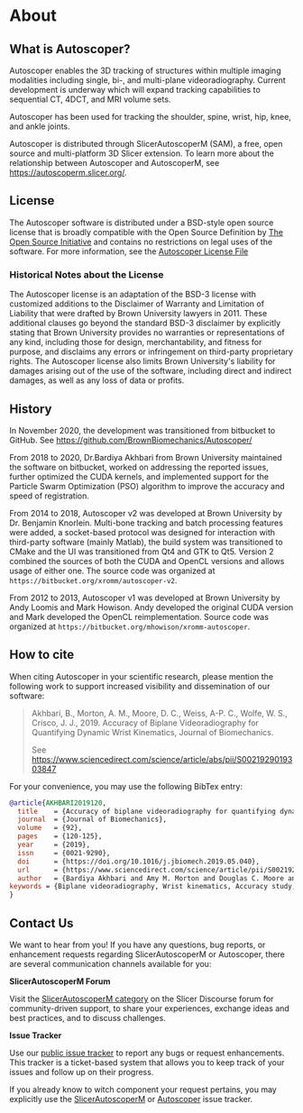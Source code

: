 # About

## What is Autoscoper?

Autoscoper enables the 3D tracking of structures within multiple imaging modalities including single, bi-, and multi-plane videoradiography. Current development is underway which will expand tracking capabilities to sequential CT, 4DCT, and MRI volume sets.

Autoscoper has been used for tracking the shoulder, spine, wrist, hip, knee, and ankle joints.

Autoscoper is distributed through SlicerAutoscoperM (SAM), a free, open source and multi-platform 3D Slicer extension. To learn more about the relationship between Autoscoper and AutoscoperM, see https://autoscoperm.slicer.org/.

## License

The Autoscoper software is distributed under a BSD-style open source license that is broadly compatible with the Open Source Definition by [The Open Source Initiative](https://opensource.org/) and contains no restrictions on legal uses of the software. For more information, see the [Autoscoper License File](https://github.com/BrownBiomechanics/Autoscoper/blob/main/LICENSE)

### Historical Notes about the License

The Autoscoper license is an adaptation of the BSD-3 license with customized additions to the Disclaimer of Warranty and Limitation of Liability that were drafted by Brown University lawyers in 2011. These additional clauses go beyond the standard BSD-3 disclaimer by explicitly stating that Brown University provides no warranties or representations of any kind, including those for design, merchantability, and fitness for purpose, and disclaims any errors or infringement on third-party proprietary rights. The Autoscoper license also limits Brown University's liability for damages arising out of the use of the software, including direct and indirect damages, as well as any loss of data or profits.

## History

In November 2020, the development was transitioned from bitbucket to GitHub. See https://github.com/BrownBiomechanics/Autoscoper/

From 2018 to 2020, Dr.Bardiya Akhbari from Brown University maintained the software on bitbucket, worked on addressing the reported issues, further optimized the CUDA kernels, and implemented support for the Particle Swarm Optimization (PSO) algorithm to improve the accuracy and speed of registration.

From 2014 to 2018, Autoscoper v2 was developed at Brown University by Dr. Benjamin Knorlein. Multi-bone tracking and batch processing features were added, a socket-based protocol was designed for interaction with third-party software (mainly Matlab), the build system was transitioned to CMake and the UI was transitioned from Qt4 and GTK to Qt5. Version 2 combined the sources of both the CUDA and OpenCL versions and allows usage of either one. The source code was organized at `https://bitbucket.org/xromm/autoscoper-v2`.

From 2012 to 2013, Autoscoper v1 was developed at Brown University by Andy Loomis and Mark Howison. Andy developed the original CUDA version and Mark developed the OpenCL reimplementation. Source code was organized at `https://bitbucket.org/mhowison/xromm-autoscoper`.

## How to cite

When citing Autoscoper in your scientific research, please mention the following work to support increased visibility and dissemination of our software:

> Akhbari, B., Morton, A. M., Moore, D. C., Weiss, A-P. C., Wolfe, W. S., Crisco, J. J., 2019. Accuracy of Biplane Videoradiography for Quantifying Dynamic Wrist Kinematics, Journal of Biomechanics.
>
> See https://www.sciencedirect.com/science/article/abs/pii/S0021929019303847

For your convenience, you may use the following BibTex entry:

```bibtex
@article{AKHBARI2019120,
  title    = {Accuracy of biplane videoradiography for quantifying dynamic wrist kinematics},
  journal  = {Journal of Biomechanics},
  volume   = {92},
  pages    = {120-125},
  year     = {2019},
  issn     = {0021-9290},
  doi      = {https://doi.org/10.1016/j.jbiomech.2019.05.040},
  url      = {https://www.sciencedirect.com/science/article/pii/S0021929019303847},
  author   = {Bardiya Akhbari and Amy M. Morton and Douglas C. Moore and Arnold-Peter C. Weiss and Scott W. Wolfe and Joseph J. Crisco},
keywords = {Biplane videoradiography, Wrist kinematics, Accuracy study, Markerless tracking},
}
```

## Contact Us

We want to hear from you! If you have any questions, bug reports, or enhancement requests regarding SlicerAutoscoperM or Autoscoper, there are several communication channels available for you:

**SlicerAutoscoperM Forum**

Visit the [SlicerAutoscoperM category](https://discourse.slicer.org/c/community/slicerautoscoperm/30) on the Slicer Discourse forum for community-driven support, to share your experiences, exchange ideas and best practices, and to discuss challenges.

**Issue Tracker**

Use our [public issue tracker](https://github.com/BrownBiomechanics/SlicerAutoscoperM/issues) to report any bugs or request enhancements. This tracker is a ticket-based system that allows you to keep track of your issues and follow up on their progress.

If you already know to witch component your request pertains, you may explicitly use the [SlicerAutoscoperM](https://github.com/BrownBiomechanics/SlicerAutoscoperM/issues) or [Autoscoper](https://github.com/BrownBiomechanics/SlicerAutoscoperM/issues) issue tracker.
